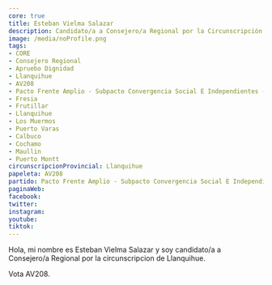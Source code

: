 ```yaml
---
core: true
title: Esteban Vielma Salazar
description: Candidato/a a Consejero/a Regional por la Circunscripción de Llanquihue
image: /media/noProfile.png
tags:
- CORE
- Consejero Regional
- Apruebo Dignidad
- Llanquihue
- AV208
- Pacto Frente Amplio - Subpacto Convergencia Social E Independientes - Revolucion Democratica
- Fresia
- Frutillar
- Llanquihue
- Los Muermos
- Puerto Varas
- Calbuco
- Cochamo
- Maullin
- Puerto Montt
circunscripcionProvincial: Llanquihue
papeleta: AV208
partido: Pacto Frente Amplio - Subpacto Convergencia Social E Independientes - Revolucion Democratica
paginaWeb:
facebook:
twitter:
instagram:
youtube:
tiktok:
---
```

Hola, mi nombre es Esteban Vielma Salazar y soy candidato/a a Consejero/a Regional por la circunscripcion de Llanquihue.

Vota AV208.